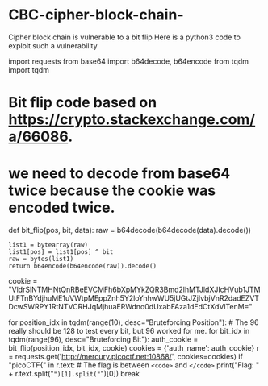 # CBC-cipher-block-chain-
Cipher block chain is vulnerable to a bit flip 
Here is a python3 code to exploit such a vulnerability

import requests
from base64 import b64decode, b64encode
from tqdm import tqdm

# Bit flip code based on https://crypto.stackexchange.com/a/66086.
# we need to decode from base64 twice because the cookie was encoded twice.
def bit_flip(pos, bit, data):
    raw = b64decode(b64decode(data).decode())

    list1 = bytearray(raw)
    list1[pos] = list1[pos] ^ bit
    raw = bytes(list1)
    return b64encode(b64encode(raw)).decode()

cookie = "VldrSlNTMHNtQnRBeEVCMFh6bXpMYkZQR3Bmd2lhMTJldXJIcHVub1JTMUtFTnBYdjhuME1uVWtpMEppZnh5Y2loYnhwWU5jUGtJZjIvbjVnR2dadEZVTDcwSWRPY1RtNTVCRHJqMjhuaERWdno0dUxabFAza1dEdCtXdVlTenM="

for position_idx in tqdm(range(10), desc="Bruteforcing Position"):
    # The 96 really should be 128 to test every bit, but 96 worked for me.
    for bit_idx in tqdm(range(96), desc="Bruteforcing Bit"):
        auth_cookie = bit_flip(position_idx, bit_idx, cookie)
        cookies = {'auth_name': auth_cookie}
        r = requests.get('http://mercury.picoctf.net:10868/', cookies=cookies)
        if "picoCTF{" in r.text:
            # The flag is between `<code>` and `</code>`
            print("Flag: " + r.text.split("<code>")[1].split("</code>")[0])
            break
